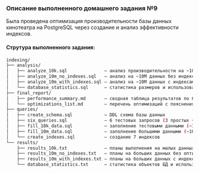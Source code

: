 ### Описание выполненного домашнего задания №9

Была проведена оптимизация производительности базы данных кинотеатра на PostgreSQL через создание и анализ эффективности индексов.

#### Струтура выполненного задания:

```bash
indexing/
├── analysis/
│   ├── analyze_10k.sql              — анализ производительности на ~10K данных
│   ├── analyze_10m_no_indexes.sql   — анализ на ~10M данных без индексов
│   ├── analyze_10m_with_indexes.sql — анализ на ~10M данных с индексами
│   └── database_statistics.sql      — статистика размеров и использования индексов
├── final_report/
│   ├── performance_summary.md       — сводная таблица результатов по 6 запросам
│   └── optimizations_list.md        — перечень оптимизаций с пояснениями
├── queries/
│   ├── create_schema.sql            — DDL схема базы данных
│   ├── six_queries.sql              — 6 тестовых запросов (3 простых + 3 сложных)
│   ├── fill_10k_data.sql            — заполнение тестовыми данными (~10K записей)
│   ├── fill_10m_data.sql            — заполнение большими данными (~10M записей)
│   └── create_indexes.sql           — создание 7 индексов
└── results/
    ├── results_10k.txt              — планы выполнения на малых данных
    ├── results_10m_no_indexes.txt   — планы на больших данных без оптимизации (без индексов)
    ├── results_10m_with_indexes.txt — планы на больших данных с индексами
    └── database_statistics.txt      — статистика объектов БД и использования индексов
```